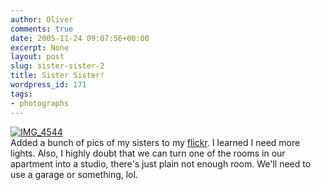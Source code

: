 ```yaml
---
author: Oliver
comments: true
date: 2005-11-24 09:07:56+00:00
excerpt: None
layout: post
slug: sister-sister-2
title: Sister Sister!
wordpress_id: 171
tags:
- photographs
---
```


<a href="http://www.flickr.com/photos/owiber/66412133/" title="IMG_4544"><img src="http://static.flickr.com/34/66412133_96254581b5.jpg" alt="IMG_4544" /></a>
<br />Added a bunch of pics of my sisters to my <a href="http://www.flickr.com/photos/owiber/sets/1433018/">flickr</a>.  I learned I need more lights.  Also, I highly doubt that we can turn one of the rooms in our apartment into a studio, there's just plain not enough room.  We'll need to use a garage or something, lol.